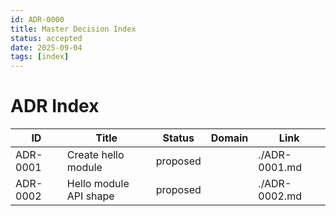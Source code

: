 ```yaml
---
id: ADR-0000
title: Master Decision Index
status: accepted
date: 2025-09-04
tags: [index]
---
```


# ADR Index

| ID | Title | Status | Domain | Link |
|---|---|---|---|---|
| ADR-0001 | Create hello module | proposed |  | ./ADR-0001.md |
| ADR-0002 | Hello module API shape | proposed |  | ./ADR-0002.md |

